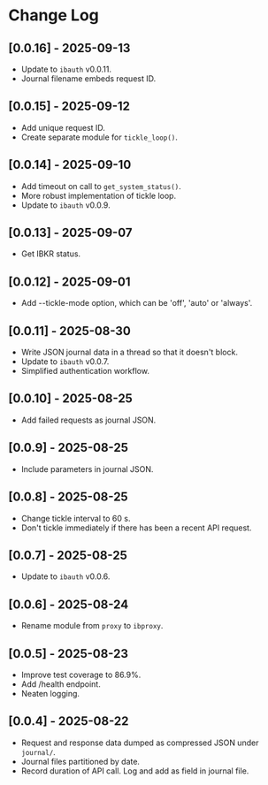 # Change Log

## [0.0.16] - 2025-09-13

- Update to `ibauth` v0.0.11.
- Journal filename embeds request ID.

## [0.0.15] - 2025-09-12

- Add unique request ID.
- Create separate module for `tickle_loop()`.

## [0.0.14] - 2025-09-10

- Add timeout on call to `get_system_status()`.
- More robust implementation of tickle loop.
- Update to `ibauth` v0.0.9.

## [0.0.13] - 2025-09-07

- Get IBKR status.

## [0.0.12] - 2025-09-01

- Add --tickle-mode option, which can be 'off', 'auto' or 'always'.

## [0.0.11] - 2025-08-30

- Write JSON journal data in a thread so that it doesn't block.
- Update to `ibauth` v0.0.7.
- Simplified authentication workflow.

## [0.0.10] - 2025-08-25

- Add failed requests as journal JSON.

## [0.0.9] - 2025-08-25

- Include parameters in journal JSON.

## [0.0.8] - 2025-08-25

- Change tickle interval to 60 s.
- Don't tickle immediately if there has been a recent API request.

## [0.0.7] - 2025-08-25

- Update to `ibauth` v0.0.6.

## [0.0.6] - 2025-08-24

- Rename module from `proxy` to `ibproxy`.

## [0.0.5] - 2025-08-23

- Improve test coverage to 86.9%.
- Add /health endpoint.
- Neaten logging.

## [0.0.4] - 2025-08-22

- Request and response data dumped as compressed JSON under `journal/`.
- Journal files partitioned by date.
- Record duration of API call. Log and add as field in journal file.
